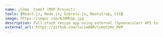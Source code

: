 ```yaml
---
name: ¿Cómo  Como? (MVP Project)
tools: [React.js, Node.js, Express.js, Bootstrap, CSS]
image: https://imgur.com/NJ8MhGp.jpg
description: Full-stack recipe app using external (Spoonacular) API to generate recipes based on the ingredients in the user's fridge; Users can view details about each recipe and save it to favorites.
external_url: https://github.com/lucieBBR/ComoComo_MVP
---
```

